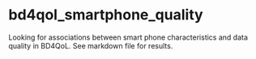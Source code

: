 # bd4qol_smartphone_quality
Looking for associations between smart phone characteristics and data quality in BD4QoL. See markdown file for results.
